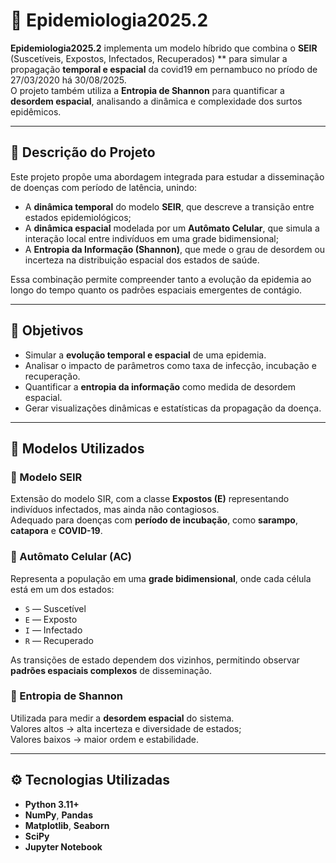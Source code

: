 # 🧬 Epidemiologia2025.2

**Epidemiologia2025.2** implementa um modelo híbrido que combina o **SEIR** (Suscetíveis, Expostos, Infectados, Recuperados) ** para simular a propagação **temporal e espacial** da covid19 em pernambuco no príodo de 27/03/2020 há 30/08/2025.  
O projeto também utiliza a **Entropia de Shannon** para quantificar a **desordem espacial**, analisando a dinâmica e complexidade dos surtos epidêmicos.

---

## 📖 Descrição do Projeto

Este projeto propõe uma abordagem integrada para estudar a disseminação de doenças com período de latência, unindo:
- A **dinâmica temporal** do modelo **SEIR**, que descreve a transição entre estados epidemiológicos;
- A **dinâmica espacial** modelada por um **Autômato Celular**, que simula a interação local entre indivíduos em uma grade bidimensional;
- A **Entropia da Informação (Shannon)**, que mede o grau de desordem ou incerteza na distribuição espacial dos estados de saúde.

Essa combinação permite compreender tanto a evolução da epidemia ao longo do tempo quanto os padrões espaciais emergentes de contágio.

---

## 🎯 Objetivos

- Simular a **evolução temporal e espacial** de uma epidemia.  
- Analisar o impacto de parâmetros como taxa de infecção, incubação e recuperação.  
- Quantificar a **entropia da informação** como medida de desordem espacial.  
- Gerar visualizações dinâmicas e estatísticas da propagação da doença.

---

## 🧠 Modelos Utilizados

### 🔹 Modelo SEIR
Extensão do modelo SIR, com a classe **Expostos (E)** representando indivíduos infectados, mas ainda não contagiosos.  
Adequado para doenças com **período de incubação**, como **sarampo**, **catapora** e **COVID-19**.

### 🔹 Autômato Celular (AC)
Representa a população em uma **grade bidimensional**, onde cada célula está em um dos estados:
- `S` — Suscetível  
- `E` — Exposto  
- `I` — Infectado  
- `R` — Recuperado  

As transições de estado dependem dos vizinhos, permitindo observar **padrões espaciais complexos** de disseminação.

### 🔹 Entropia de Shannon
Utilizada para medir a **desordem espacial** do sistema.  
Valores altos → alta incerteza e diversidade de estados;  
Valores baixos → maior ordem e estabilidade.

---

## ⚙️ Tecnologias Utilizadas

- **Python 3.11+**
- **NumPy**, **Pandas**
- **Matplotlib**, **Seaborn**
- **SciPy**
- **Jupyter Notebook**



